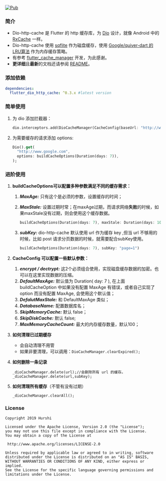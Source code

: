 [![Pub](https://img.shields.io/pub/v/flutter_dio_http_cache.svg?style=flat)](https://pub.dev/packages/flutter_dio_http_cache)

### 简介

* Dio-http-cache 是 Flutter 的 http 缓存库，为 [Dio](https://github.com/flutterchina/dio) 设计，就像 Android 中的 [RxCache](https://github.com/VictorAlbertos/RxCache) 一样。
* Dio-http-cache 使用 [sqflite](https://github.com/tekartik/sqflite) 作为磁盘缓存，使用 [Google/quiver-dart 的LRU算法](https://github.com/google/quiver-dart) 作为内存缓存策略。
* 有参考 [flutter_cache_manager](https://github.com/renefloor/flutter_cache_manager) 开发，为此感谢。
* **更详细**且**最新**的文档还请参阅 [README](https://github.com/hurshi/dio-http-cache)。

### 添加依赖

```yaml
dependencies:
  flutter_dio_http_cache: ^0.3.x #latest version
```

### 简单使用

1. 为 dio 添加拦截器：

   ```dart
   dio.interceptors.add(DioCacheManager(CacheConfig(baseUrl: "http://www.google.com")).interceptor);
   ```

2. 为需要缓存的请求添加 options:

   ```dart
   Dio().get(
     "http://www.google.com",
     options: buildCacheOptions(Duration(days: 7)),
   );
   ```

### 进阶使用

1. **buildCacheOptions可以配置多种参数满足不同的缓存需求：**
   1. ***MaxAge:*** 只有这个是必须的参数，设置缓存的时间；
   
   2. ***MaxStale:*** 设置过期时常；在maxAge过期，而请求网络**失败**的时候，如果maxStale没有过期，则会使用这个缓存数据。
   
      ```dart
      buildCacheOptions(Duration(days: 7), maxStale: Duration(days: 10))
      ```
   
   3. ***subKey:*** dio-http-cache 默认使用 url 作为缓存 key ,但当 url 不够用的时候，比如 post 请求分页数据的时候，就需要配合subKey使用。
   
      ```dart
      buildCacheOptions(Duration(days: 7), subKey: "page=1")
      ```
   
2. **CacheConfig 可以配置一些默认参数：**
   1. ***encrypt / dectrypt:*** 这2个必须组合使用，实现磁盘缓存数据的加密。也可以在这里实现数据的压缩。
   2. ***DefaultMaxAge:*** 默认值为 Duration( day: 7 ), 在上面 buildCacheOption 中如果没有配置 MaxAge 有错误，或者自己实现了 option 而没有配置 MaxAge, 会使用这个默认值；
   3. ***DefalutMaxStale:*** 和 DefaultMaxAge 类似；
   4. ***DatabaseName:*** 配置数据库名；
   5. ***SkipMemoryCache:*** 默认 false；
   6. ***SkipDiskCache:*** 默认 false;
   7. ***MaxMemoryCacheCount:*** 最大的内存缓存数量，默认100；
   
3. **如何清理已过期缓存**

   * 会自动清理不用管
   * 如果非要清理，可以调用：`DioCacheManager.clearExpired();`

4. **如何删除一条记录**

   ```
   _dioCacheManager.delete(url);//会删除所有 url 的缓存。
   _dioCacheManager.delete(url,subKey);
   ```

5. **如何清理所有缓存**（不管有没有过期）

   ```
   _dioCacheManager.clearAll();
   ```

### License

   ```
Copyright 2019 Hurshi

Licensed under the Apache License, Version 2.0 (the "License");
you may not use this file except in compliance with the License.
You may obtain a copy of the License at

    http://www.apache.org/licenses/LICENSE-2.0

Unless required by applicable law or agreed to in writing, software
distributed under the License is distributed on an "AS IS" BASIS,
WITHOUT WARRANTIES OR CONDITIONS OF ANY KIND, either express or implied.
See the License for the specific language governing permissions and
limitations under the License.
   ```
